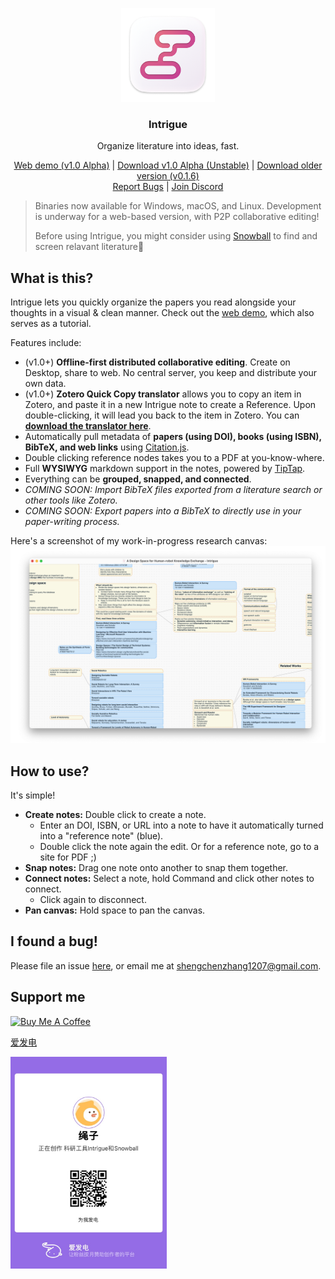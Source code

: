 <p align="center" style="pointer-events: none;">
  <img src="./build/icons/128x128@2x.png" width="150px">
</p>
<h3 align="center">Intrigue</h3>
<p align="center">Organize literature into ideas, fast.</p>
<p align="center">
  <a href="https://intrigue-app.github.io/?document=PC7uDb6ubL7f6CRwvJfsx">Web demo (v1.0 Alpha)</a> | 
  <a href="https://github.com/shaunabanana/intrigue/releases/tag/v1.0.0-alpha">Download v1.0 Alpha (Unstable)</a> | 
  <a href="https://github.com/shaunabanana/intrigue/releases/tag/v0.1.6">Download older version (v0.1.6)</a>
  <br />
  <a href="https://github.com/shaunabanana/intrigue/issues">Report Bugs</a> | 
  <a href="https://discord.gg/PEVwFEmf7P">Join Discord</a>
</p>

> Binaries now available for Windows, macOS, and Linux. Development is underway for a web-based version, with P2P collaborative editing!
> 
> Before using Intrigue, you might consider using [Snowball](https://github.com/shaunabanana/snowball) to find and screen relavant literature🔎

## What is this?
Intrigue lets you quickly organize the papers you read alongside your thoughts in a visual & clean manner.
Check out the [web demo](https://intrigue-app.github.io/?document=PC7uDb6ubL7f6CRwvJfsx), which also serves as a tutorial.

Features include:
* (v1.0+) **Offline-first distributed collaborative editing**. Create on Desktop, share to web. No central server, you keep and distribute your own data.
* (v1.0+) **Zotero Quick Copy translator** allows you to copy an item in Zotero, and paste it in a new Intrigue note to create a Reference. Upon double-clicking, it will lead you back to the item in Zotero. You can [**download the translator here**](https://github.com/shaunabanana/intrigue/releases/download/v1.0.0-alpha/Intrigue.js).
* Automatically pull metadata of **papers (using DOI), books (using ISBN), BibTeX, and web links** using [Citation.js](https://citation.js.org).
* Double clicking reference nodes takes you to a PDF at you-know-where.
* Full **WYSIWYG** markdown support in the notes, powered by [TipTap](https://www.tiptap.dev).
* Everything can be **grouped, snapped, and connected**.
* _COMING SOON: Import BibTeX files exported from a literature search or other tools like Zotero._
* _COMING SOON: Export papers into a BibTeX to directly use in your paper-writing process._

Here's a screenshot of my work-in-progress research canvas:
![A screenshot of the app.](./assets/screenshot.png)

## How to use?
It's simple!
* **Create notes:** Double click to create a note.
  * Enter an DOI, ISBN, or URL into a note to have it automatically turned into a "reference note" (blue).
  * Double click the note again the edit. Or for a reference note, go to a site for PDF ;)
* **Snap notes:** Drag one note onto another to snap them together.
* **Connect notes:** Select a note, hold Command and click other notes to connect.
  * Click again to disconnect.
* **Pan canvas:** Hold space to pan the canvas.

## I found a bug!
Please file an issue [here](https://github.com/shaunabanana/intrigue/issues), or email me at shengchenzhang1207@gmail.com.

## Support me
<a href="https://www.buymeacoffee.com/shengchen" target="_blank"><img src="https://cdn.buymeacoffee.com/buttons/default-orange.png" alt="Buy Me A Coffee" height="41" width="174"></a>

[爱发电](https://afdian.net/@shaunabanana)

<img width="250" src="./assets/afdian.jpg" alt="Logo">
